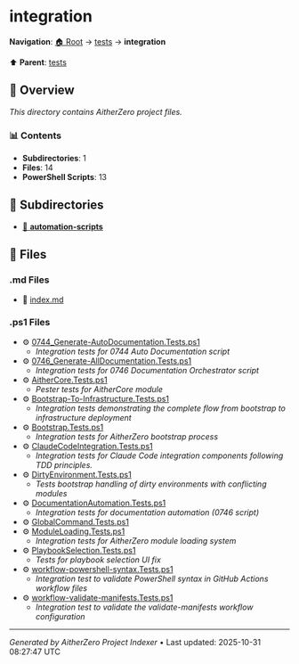 # integration

**Navigation**: [🏠 Root](../../index.md) → [tests](../index.md) → **integration**

⬆️ **Parent**: [tests](../index.md)

## 📖 Overview

*This directory contains AitherZero project files.*

### 📊 Contents

- **Subdirectories**: 1
- **Files**: 14
- **PowerShell Scripts**: 13

## 📁 Subdirectories

- [📂 **automation-scripts**](./automation-scripts/index.md)

## 📄 Files

### .md Files

- 📝 [index.md](./index.md)

### .ps1 Files

- ⚙️ [0744_Generate-AutoDocumentation.Tests.ps1](./0744_Generate-AutoDocumentation.Tests.ps1)
  - *Integration tests for 0744 Auto Documentation script*
- ⚙️ [0746_Generate-AllDocumentation.Tests.ps1](./0746_Generate-AllDocumentation.Tests.ps1)
  - *Integration tests for 0746 Documentation Orchestrator script*
- ⚙️ [AitherCore.Tests.ps1](./AitherCore.Tests.ps1)
  - *Pester tests for AitherCore module*
- ⚙️ [Bootstrap-To-Infrastructure.Tests.ps1](./Bootstrap-To-Infrastructure.Tests.ps1)
  - *Integration tests demonstrating the complete flow from bootstrap to infrastructure deployment*
- ⚙️ [Bootstrap.Tests.ps1](./Bootstrap.Tests.ps1)
  - *Integration tests for AitherZero bootstrap process*
- ⚙️ [ClaudeCodeIntegration.Tests.ps1](./ClaudeCodeIntegration.Tests.ps1)
  - *Integration tests for Claude Code integration components following TDD principles.*
- ⚙️ [DirtyEnvironment.Tests.ps1](./DirtyEnvironment.Tests.ps1)
  - *Tests bootstrap handling of dirty environments with conflicting modules*
- ⚙️ [DocumentationAutomation.Tests.ps1](./DocumentationAutomation.Tests.ps1)
  - *Integration tests for documentation automation (0746 script)*
- ⚙️ [GlobalCommand.Tests.ps1](./GlobalCommand.Tests.ps1)
- ⚙️ [ModuleLoading.Tests.ps1](./ModuleLoading.Tests.ps1)
  - *Integration tests for AitherZero module loading system*
- ⚙️ [PlaybookSelection.Tests.ps1](./PlaybookSelection.Tests.ps1)
  - *Tests for playbook selection UI fix*
- ⚙️ [workflow-powershell-syntax.Tests.ps1](./workflow-powershell-syntax.Tests.ps1)
  - *Integration test to validate PowerShell syntax in GitHub Actions workflow files*
- ⚙️ [workflow-validate-manifests.Tests.ps1](./workflow-validate-manifests.Tests.ps1)
  - *Integration test to validate the validate-manifests workflow configuration*

---

*Generated by AitherZero Project Indexer* • Last updated: 2025-10-31 08:27:47 UTC


